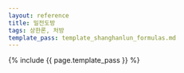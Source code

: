 ```yaml
---
layout: reference
title: 밀전도방
tags: 상한론, 처방
template_pass: template_shanghanlun_formulas.md
---
```



{% include {{ page.template_pass }} %}